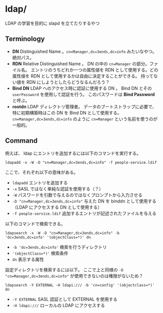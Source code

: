 ldap/
=====

LDAP の学習を目的に slapd を立てたりするやつ


Terminology
-----------

- **DN** Distinguished Name 。`cn=Manager,dc=3ends,dc=info` みたいなやつ。絶対パス。
- **RDN** Relative Distinguished Name 。 DN の中の `cn=Manager` の部分。ファイル名。
  エントリのうちどれか一つの属性値を RDN として使用する。どの属性値を RDN として使用するかは自由に決定することができる。
  持ってない値を RDN にしようとしたらどうなるんだろう？
- **Bind DN** LDAP へのアクセス時に認証に使用する DN 。
  Bind DN とその `userPassword` を使用して認証を行う。
  このパスワードは **Bind Password** と呼ぶ。
- **rootdn**  LDAP ディレクトリ管理者。
  データのブートストラップに必要で、特に初期構築時はこの DN を Bind DN として使用する。
  `cn=Manager,dc=3ends,dc=info` のように `cn=Manager` という名前を使うのが一般的。


Command
-------

例えば、 ldap にエントリを追加するには以下のコマンドを実行する。

    ldapadd -x -W -D "cn=Manager,dc=3ends,dc=info" -f people-service.ldif

ここで、それぞれ以下の意味がある。

- `ldapadd` エントリを追加する
- `-x` SASL ではなく単純な認証を使用する（？）
- `-W` パスワードを引数で与えるのではなくプロンプトから入力させる
- `-D "cn=Manager,dc=3ends,dc=info"` 与えた DN を binddn として使用する（LDAP にアクセスする DN として使用する）
- `-f people-service.ldif` 追加するエントリが記述されたファイルを与える


以下のコマンドで検索できる。

    ldapsearch -x -W -D "cn=Manager,dc=3ends,dc=info" -b 'dc=3ends,dc=info' '(objectClass=*)' dn

- `-b 'dc=3ends,dc=info'` 検索を行うディレクトリ
- `'(objectClass=*)'` 検索条件
- `dn` 表示する属性


設定ディレクトリを検索するには以下。
ここで上と同様の `-D "cn=Manager,dc=3ends,dc=info"` が使用できないのは権限がないため？

    ldapsearch -Y EXTERNAL -H ldapi:/// -b 'cn=config' '(objectclass=*)' dn

- `-Y EXTERNAL` SASL 認証として EXTERNAL を使用する
- `-H ldapi:///` ローカルの LDAP にアクセスする
